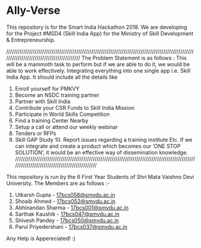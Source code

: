 # Ally-Verse
This repository is for the Smart India Hackathon 2018.
We are developing for the Project #MSD4 (Skill India App) for the Ministry of Skill Development & Entrepreneurship.

//////////////////////////////////////////////////////////////////////////////////////////////////////////////////////////////////////////
The Problem Statement is as follows :
This will be a mammoth task to perform but if we are able to do it, we would be able to work effectively. Integrating everything into one single app i.e. Skill India App. It should include all the details like 
1. Enroll yourself for PMKVY 
2. Become an NSDC training partner 
3. Partner with Skill India 
4. Contribute your CSR Funds to Skill India Mission 
5. Participate in World Skills Competition 
6. Find a training Center Nearby 
7. Setup a call or attend our weekly webinar 
8. Tenders or RFPs 
9. Skill GAP Study 10. Report issues regarding a training institute Etc. 
If we can integrate and create a product which becomes our ‘ONE STOP SOLUTION’, it would be an effective way of dissemination knowledge.
//////////////////////////////////////////////////////////////////////////////////////////////////////////////////////////////////////////

This repository is run by the 6 First Year Students of Shri Mata Vaishno Devi University.
The Members are as follows :-
1) Utkarsh Gupta                 -  17bcs058@smvdu.ac.in
2) Shoaib Ahmed                  -  17bcs052@smvdu.ac.in
3) Abhinandan Sharma             -  17bcs001@smvdu.ac.in
4) Sarthak Kaushik               -  17bcs047@smvdu.ac.in
5) Shivesh Pandey                -  17bcs050@smvdu.ac.in
6) Parul Priyedershani           -  17bcs037@smvdu.ac.in

Any Help is Appereciated! :)
